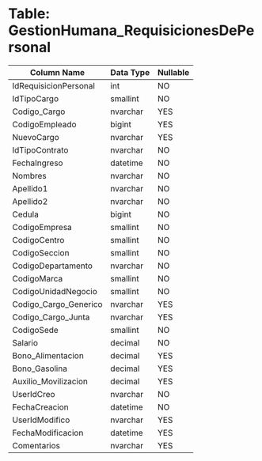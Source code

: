 # Table: GestionHumana_RequisicionesDePersonal

| Column Name | Data Type | Nullable |
|-------------|-----------|----------|
| IdRequisicionPersonal | int | NO |
| IdTipoCargo | smallint | NO |
| Codigo_Cargo | nvarchar | YES |
| CodigoEmpleado | bigint | YES |
| NuevoCargo | nvarchar | YES |
| IdTipoContrato | nvarchar | NO |
| FechaIngreso | datetime | NO |
| Nombres | nvarchar | NO |
| Apellido1 | nvarchar | NO |
| Apellido2 | nvarchar | NO |
| Cedula | bigint | NO |
| CodigoEmpresa | smallint | NO |
| CodigoCentro | smallint | NO |
| CodigoSeccion | smallint | NO |
| CodigoDepartamento | nvarchar | NO |
| CodigoMarca | smallint | NO |
| CodigoUnidadNegocio | smallint | NO |
| Codigo_Cargo_Generico | nvarchar | YES |
| Codigo_Cargo_Junta | nvarchar | YES |
| CodigoSede | smallint | NO |
| Salario | decimal | NO |
| Bono_Alimentacion | decimal | YES |
| Bono_Gasolina | decimal | YES |
| Auxilio_Movilizacion | decimal | YES |
| UserIdCreo | nvarchar | NO |
| FechaCreacion | datetime | NO |
| UserIdModifico | nvarchar | YES |
| FechaModificacion | datetime | YES |
| Comentarios | nvarchar | YES |
